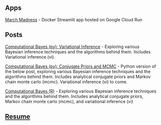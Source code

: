 ## Apps

[March Madness](https://march-madness-327pch26ba-uc.a.run.app) - Docker Streamlit app hosted on Google Cloud Run

## Posts

[Computational Bayes (py): Variational Inference](posts/vi_py.html) - Exploring various Bayesian inference techniques and the algorithms behind them. Includes Variational inference (vi).

[Computational Bayes (py): Conjugate Priors and MCMC](posts/conjugate-mcmc_py.html) - Python version of the below post, exploring various Bayesian inference techniques and the algorithms behind them. Includes analytical conjugate priors and Markov chain monte carlo (mcmc). Variational inference (vi) to come.

[Computational Bayes (R)](posts/computational_bayes.html) - Exploring various Bayesian inference techniques and the algorithms behind them. Includes analytical conjugate priors, Markov chain monte carlo (mcmc), and variational inference (vi)

## [Resume](resume.md)
